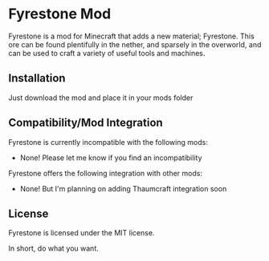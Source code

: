 # Fyrestone Mod
Fyrestone is a mod for Minecraft that adds a new material; Fyrestone. This ore can be found plentifully in the nether, and sparsely in the overworld, and can be used to craft a variety of useful tools and machines.

## Installation
Just download the mod and place it in your mods folder

## Compatibility/Mod Integration
Fyrestone is currently incompatible with the following mods:
 * None! Please let me know if you find an incompatibility

 Fyrestone offers the following integration with other mods:
 * None! But I'm planning on adding Thaumcraft integration soon

## License
Fyrestone is licensed under the MIT license.

In short, do what you want.